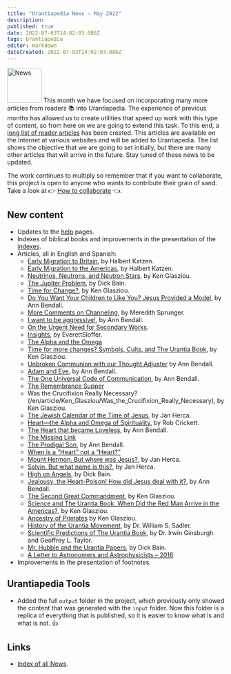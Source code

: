 ```yaml
---
title: "Urantiapedia News — May 2022"
description: 
published: true
date: 2022-07-03T14:02:03.086Z
tags: Urantiapedia
editor: markdown
dateCreated: 2022-07-03T14:02:03.086Z
---
```


<img src="/_assets/svg/icon-news.svg" alt="News" style="width: 80px;"> This month we have focused on incorporating many more articles from readers :books: into Urantiapedia. The experience of previous months has allowed us to create utilities that speed up work with this type of content, so from here on we are going to extend this task. To this end, a [long list of reader articles](/en/index/articles) has been created. This articles are available on the Internet at various websites and will be added to Urantiapedia. The list shows the objective that we are going to set initially, but there are many other articles that will arrive in the future. Stay tuned of these news to be updated.

The work continues to multiply so remember that if you want to collaborate, this project is open to anyone who wants to contribute their grain of sand. Take a look at :point_right: [How to collaborate](/en/help/start#how-to-collaborate) :point_left:.

## New content

- Updates to the [help](/en/help/start) pages.
- Indexes of biblical books and improvements in the presentation of the [indexes](/en/index/index).
- Articles, all in English and Spanish:
  - [Early Migration to Britain](/en/article/Halbert_Katzen/Early_migration_to_Britain), by Halbert Katzen.
  - [Early Migration to the Americas](/en/article/Halbert_Katzen/Early_migration_to_the_Americas), by Halbert Katzen.
  - [Neutrinos, Neutrons, and Neutron Stars](/en/article/Ken_Glasziou/Neutrinos_neutrons_and_neutron_stars), by Ken Glasziou.
  - [The Jupiter Problem](/en/article/Dick_Bain/The_Jupiter_problem), by Dick Bain.
  - [Time for Change?](/en/article/Ken_Glasziou/A_Time_for_Change), by Ken Glasziou.
  - [Do You Want Your Children to Like You? Jesus Provided a Model](/article/Ann_Bendall/Do_You_Want_Your_Children_to_Like_You), by Ann Bendall.
  - [More Comments on Channeling](/en/article/Meredith_Sprunger/Further_Comments_on_Channeling), by Meredith Sprunger.
  - [I want to be aggressive!](/article/Ann_Bendall/I_Want_to_be_Aggressive), by Ann Bendall.
  - [On the Urgent Need for Secondary Works](/en/article/On_the_Urgent_Need_for_Secondary_Works).
  - [Insights](/en/article/Everett_Sloffer/Insights), by EverettSloffer.
  - [The Alpha and the Omega](/en/article/The_Alpha_and_the_Omega)
  - [Time for more changes? Symbols, Cults, and The Urantia Book](/en/article/Ken_Glasziou/Time_for_More_Change_Symbols_Cults), by Ken Glasziou.
  - [Unbroken Communion with our Thought Adjuster](/en/article/Ann_Bendall/Unbroken_Communion_with_our_Thought_Adjuster) by Ann Bendall.
  - [Adam and Eve](/en/article/Ann_Bendall/Adam_and_Eve), by Ann Bendall.
  - [The One Universal Code of Communication](/en/article/Ann_Bendall/Harmony_The_One_Universal_Code_of_Communication), by Ann Bendall.
  - [The Remembrance Supper](/en/article/The_Remembrance_Supper)
  - Was the Crucifixion Really Necessary? (/en/article/Ken_Glasziou/Was_the_Crucifixion_Really_Necessary), by Ken Glasziou.
  - [The Jewish Calendar of the Time of Jesus](/en/article/Jan_Herca/The_Jewish_calendar_on_Jesus_times), by Jan Herca.
  - [Heart—the Alpha and Omega of Spirituality](/en/article/Rob_Crickett/Heart_Alpha_and_Omega_of_Spirituality), by Rob Crickett.
  - [The Heart that became Loveless](/en/article/Ann_Bendall/The_Heart_that_Became_Loveless), by Ann Bendall.
  - [The Missing Link](/en/article/The_Missing_Link)
  - [The Prodigal Son](/en/article/Ann_Bendall/The_Prodigal_Son), by Ann Bendall.
  - [When is a “Heart” not a “Heart?”](/article/When_is_a_Heart_not_a_Heart)
  - [Mount Hermon. But where was Jesus?](/en/article/Jan_Herca/Mount_Hermon_But_where_was_Jesus), by Jan Herca.
  - [Salvin. But what name is this?](/en/article/Jan_Herca/Salvin_But_what_name_is_this), by Jan Herca.
  - [High on Angels](/en/article/Dick_Bain/High_on_Angels), by Dick Bain.
  - [Jealousy, the Heart-Poison! How did Jesus deal with it?](/article/Ann_Bendall/Jealousy_the_Heart_Poison_How_did_Jesus_deal_with_it), by Ann Bendall.
  - [The Second Great Commandment](/en/article/Ken_Glasziou/The_Second_Great_Commandment), by Ken Glasziou.
  - [Science and The Urantia Book. When Did the Red Man Arrive in the Americas?](/en/article/Ken_Glasziou/When_Did_the_Red_Man_Arrive_in_the_Americas), by Ken Glasziou.
  - [Ancestry of Primates](/en/article/Ken_Glasziou/Primate_Ancestry) by Ken Glasziou.
  - [History of the Urantia Movement](/en/article/William_S_Sadler/A_History_of_the_Urantia_Movement), by Dr. William S. Sadler.
  - [Scientific Predictions of The Urantia Book](/en/article/Irwin_Ginsburgh/Scientific_Predictions_of_The_Urantia_Book), by Dr. Irwin Ginsburgh and Geoffrey L. Taylor.
  - [Mr. Hubble and the Urantia Papers](/en/article/Dick_Bain/Mr_Hubble_and_the_Urantia_Papers), by Dick Bain.
  - [A Letter to Astronomers and Astrophysicists – 2016](/en/article/A_Letter_to_Astronomers_and_Astrophysicists)
- Improvements in the presentation of footnotes.

## Urantiapedia Tools

- Added the full `output` folder in the project, which previously only showed the content that was generated with the `input` folder. Now this folder is a replica of everything that is published, so it is easier to know what is and what is not. :+1:

## Links

- [Index of all News](/en/news/index).